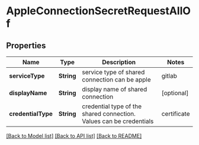 # AppleConnectionSecretRequestAllOf

## Properties
Name | Type | Description | Notes
------------ | ------------- | ------------- | -------------
**serviceType** | **String** | service type of shared connection can be apple|gitlab|googleplay|jira|applecertificate | 
**displayName** | **String** | display name of shared connection | [optional] 
**credentialType** | **String** | credential type of the shared connection. Values can be credentials|certificate | [optional] [default to .credentials]

[[Back to Model list]](../README.md#documentation-for-models) [[Back to API list]](../README.md#documentation-for-api-endpoints) [[Back to README]](../README.md)


